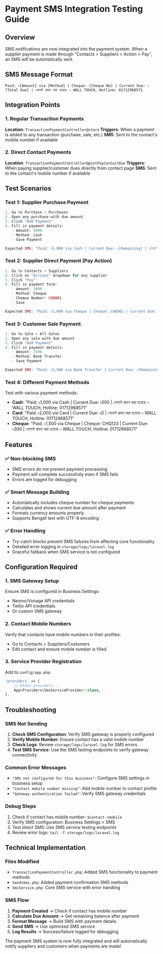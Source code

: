 # Payment SMS Integration Testing Guide

## Overview
SMS notifications are now integrated into the payment system. When a supplier payment is made through "Contacts > Suppliers > Action > Pay", an SMS will be automatically sent.

## SMS Message Format
```
Paid: ৳[Amount] via [Method] | Cheque: [Cheque No] | Current Due: ৳[Total Due] | পেমেন্ট প্রদান করা হয়েছে – WALL TOUCH, Hotline: 01712968571
```

## Integration Points

### 1. Regular Transaction Payments
**Location**: `TransactionPaymentController@store`
**Triggers**: When a payment is added to any transaction (purchase, sale, etc.)
**SMS**: Sent to the contact's mobile number if available

### 2. Direct Contact Payments  
**Location**: `TransactionPaymentController@postPayContactDue`
**Triggers**: When paying supplier/customer dues directly from contact page
**SMS**: Sent to the contact's mobile number if available

## Test Scenarios

### Test 1: Supplier Purchase Payment
```php
1. Go to Purchase > Purchases
2. Open any purchase with due amount
3. Click "Add Payment"
4. Fill in payment details:
   - Amount: 5000
   - Method: Cash
   - Save Payment

Expected SMS: "Paid: ৳5,000 via Cash | Current Due: ৳[Remaining] | পেমেন্ট প্রদান করা হয়েছে – WALL TOUCH, Hotline: 01712968571"
```

### Test 2: Supplier Direct Payment (Pay Action)
```php
1. Go to Contacts > Suppliers
2. Click on "Actions" dropdown for any supplier
3. Click "Pay" 
4. Fill in payment form:
   - Amount: 3000
   - Method: Cheque
   - Cheque Number: CHQ001
   - Save

Expected SMS: "Paid: ৳3,000 via Cheque | Cheque: CHQ001 | Current Due: ৳[Remaining] | পেমেন্ট প্রদান করা হয়েছে – WALL TOUCH, Hotline: 01712968571"
```

### Test 3: Customer Sale Payment
```php
1. Go to Sale > All Sales
2. Open any sale with due amount
3. Click "Add Payment" 
4. Fill in payment details:
   - Amount: 2500
   - Method: Bank Transfer
   - Save Payment

Expected SMS: "Paid: ৳2,500 via Bank Transfer | Current Due: ৳[Remaining] | পেমেন্ট প্রদান করা হয়েছে – WALL TOUCH, Hotline: 01712968571"
```

### Test 4: Different Payment Methods
Test with various payment methods:
- **Cash**: "Paid: ৳1,000 via Cash | Current Due: ৳500 | পেমেন্ট প্রদান করা হয়েছে – WALL TOUCH, Hotline: 01712968571"
- **Card**: "Paid: ৳2,000 via Card | Current Due: ৳0 | পেমেন্ট প্রদান করা হয়েছে – WALL TOUCH, Hotline: 01712968571"
- **Cheque**: "Paid: ৳1,500 via Cheque | Cheque: CHQ123 | Current Due: ৳300 | পেমেন্ট প্রদান করা হয়েছে – WALL TOUCH, Hotline: 01712968571"

## Features

### ✅ Non-blocking SMS
- SMS errors do not prevent payment processing
- Payment will complete successfully even if SMS fails
- Errors are logged for debugging

### ✅ Smart Message Building
- Automatically includes cheque number for cheque payments
- Calculates and shows current due amount after payment
- Formats currency amounts properly
- Supports Bengali text with UTF-8 encoding

### ✅ Error Handling
- Try-catch blocks prevent SMS failures from affecting core functionality
- Detailed error logging in `storage/logs/laravel.log`
- Graceful fallback when SMS service is not configured

## Configuration Required

### 1. SMS Gateway Setup
Ensure SMS is configured in Business Settings:
- Nexmo/Vonage API credentials
- Twilio API credentials  
- Or custom SMS gateway

### 2. Contact Mobile Numbers
Verify that contacts have mobile numbers in their profiles:
- Go to Contacts > Suppliers/Customers
- Edit contact and ensure mobile number is filled

### 3. Service Provider Registration
Add to `config/app.php`:
```php
'providers' => [
    // Other providers...
    App\Providers\SmsServiceProvider::class,
],
```

## Troubleshooting

### SMS Not Sending
1. **Check SMS Configuration**: Verify SMS gateway is properly configured
2. **Verify Mobile Number**: Ensure contact has a valid mobile number
3. **Check Logs**: Review `storage/logs/laravel.log` for SMS errors
4. **Test SMS Service**: Use the SMS testing endpoints to verify gateway connectivity

### Common Error Messages
- `"SMS not configured for this business"`: Configure SMS settings in business setup
- `"Contact mobile number missing"`: Add mobile number to contact profile
- `"Gateway authentication failed"`: Verify SMS gateway credentials

### Debug Steps
1. Check if contact has mobile number: `$contact->mobile`
2. Verify SMS configuration: Business Settings > SMS
3. Test direct SMS: Use SMS service testing endpoints
4. Review error logs: `tail -f storage/logs/laravel.log`

## Technical Implementation

### Files Modified
- `TransactionPaymentController.php`: Added SMS functionality to payment methods
- `SendsSms.php`: Added payment confirmation SMS methods
- `SmsService.php`: Core SMS service with error handling

### SMS Flow
1. **Payment Created** → Check if contact has mobile number
2. **Calculate Due Amount** → Get remaining balance after payment
3. **Format Message** → Build SMS with payment details
4. **Send SMS** → Use optimized SMS service
5. **Log Results** → Success/failure logged for debugging

The payment SMS system is now fully integrated and will automatically notify suppliers and customers when payments are made!
